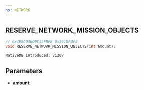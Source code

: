 ```yaml
---
ns: NETWORK
---
```

## RESERVE_NETWORK_MISSION_OBJECTS

```c
// 0x4E5C93BD0C32FBF8 0x391DF4F3
void RESERVE_NETWORK_MISSION_OBJECTS(int amount);
```

```
NativeDB Introduced: v1207
```

## Parameters
* **amount**:
